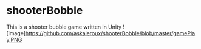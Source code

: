 # shooterBobble
This is a shooter bubble game written in Unity
![image]https://github.com/askaleroux/shooterBobble/blob/master/gamePlay.PNG
